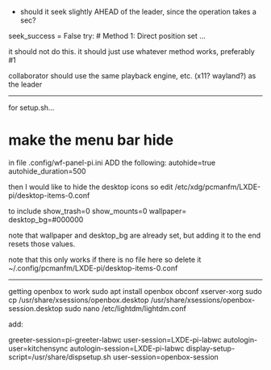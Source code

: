 + should it seek slightly AHEAD of the leader, since the operation takes a sec?


seek_success = False
            try:
                # Method 1: Direct position set
...

it should not do this. it should just use whatever method works, preferably #1


collaborator should use the same playback engine, etc. (x11? wayland?) as the leader

---
for setup.sh...
# make the menu bar hide
in file .config/wf-panel-pi.ini ADD the following:
autohide=true
autohide_duration=500

then I would like to hide the desktop icons so edit
/etc/xdg/pcmanfm/LXDE-pi/desktop-items-0.conf 

to include
show_trash=0
show_mounts=0
wallpaper=
desktop_bg=#000000

note that wallpaper and desktop_bg are already set, but adding it to the end resets those values.

note that this only works if there is no file here so delete it
~/.config/pcmanfm/LXDE-pi/desktop-items-0.conf


---

getting openbox to work
sudo apt install openbox obconf xserver-xorg
sudo cp /usr/share/xsessions/openbox.desktop /usr/share/xsessions/openbox-session.desktop
sudo nano /etc/lightdm/lightdm.conf

add:

greeter-session=pi-greeter-labwc
user-session=LXDE-pi-labwc
autologin-user=kitchensync
autologin-session=LXDE-pi-labwc
display-setup-script=/usr/share/dispsetup.sh
user-session=openbox-session

